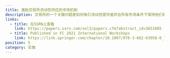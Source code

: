 ```yaml
---
title: 激励交易所流动性供应的市场机制
description: 交易所的一个关键问题是如何吸引流动性提供者并在所有市场条件下保持他们的支持。 本文开发了创建开放、自动化和可扩展流动性市场的机制。 它概述了量化流动性、确定其价格以及在做市商之间分配从交易费用中获得的奖励的正式方法。
links:
  - title: 在SSRN上查看
    link: https://papers.ssrn.com/sol3/papers.cfm?abstract_id=3651085
  - title: Published in FC 2021 International Workshops
    link: https://link.springer.com/chapter/10.1007/978-3-662-63958-0_7
position: 5
category: 实施
---
```

